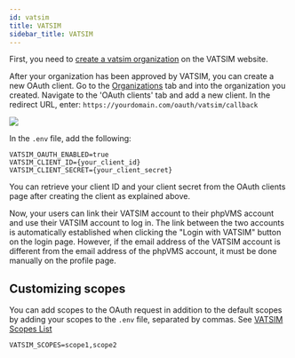 ```yaml
---
id: vatsim
title: VATSIM
sidebar_title: VATSIM
---
```


First, you need to
[create a vatsim organization](https://auth.vatsim.net/organization/requirements)
on the VATSIM website.

After your organization has been approved by VATSIM, you can create a new OAuth
client. Go to the [Organizations](https://auth.vatsim.net/organization) tab and
into the organization you created. Navigate to the 'OAuth clients' tab and add a
new client. In the redirect URL, enter:
`https://yourdomain.com/oauth/vatsim/callback`

![](img/create-vatsim.png)

In the `.env` file, add the following:

```shell title=".env"
VATSIM_OAUTH_ENABLED=true
VATSIM_CLIENT_ID={your_client_id}
VATSIM_CLIENT_SECRET={your_client_secret}
```

You can retrieve your client ID and your client secret from the OAuth clients
page after creating the client as explained above.

Now, your users can link their VATSIM account to their phpVMS account and use
their VATSIM account to log in. The link between the two accounts is
automatically established when clicking the "Login with VATSIM" button on the
login page. However, if the email address of the VATSIM account is different
from the email address of the phpVMS account, it must be done manually on the
profile page.

## Customizing scopes

You can add scopes to the OAuth request in addition to the default scopes by
adding your scopes to the `.env` file, separated by commas. See
[VATSIM Scopes List](https://vatsim.dev/api/connect-api/redirect)

```shell title=".env"
VATSIM_SCOPES=scope1,scope2
```
